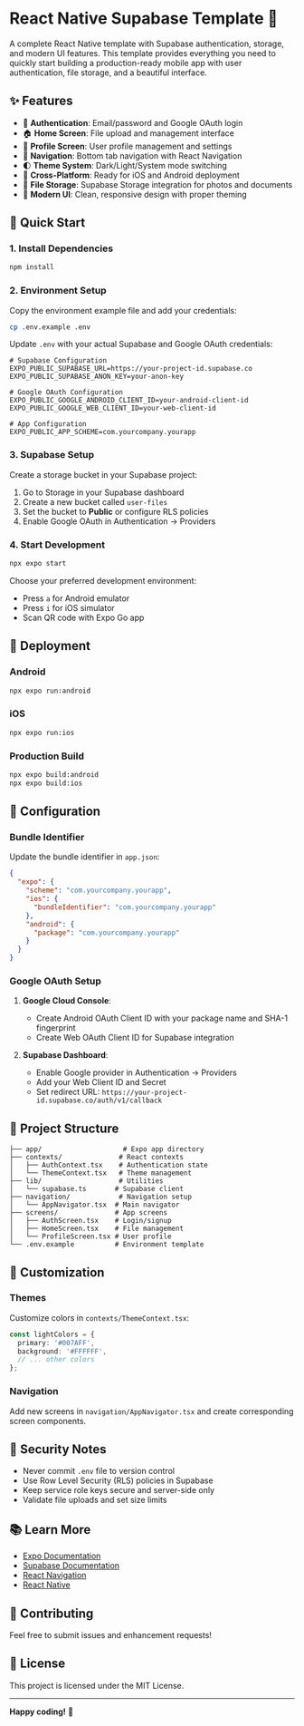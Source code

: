 # React Native Supabase Template 🚀

A complete React Native template with Supabase authentication, storage, and modern UI features. This template provides everything you need to quickly start building a production-ready mobile app with user authentication, file storage, and a beautiful interface.

## ✨ Features

- 🔐 **Authentication**: Email/password and Google OAuth login
- 🏠 **Home Screen**: File upload and management interface
- 👤 **Profile Screen**: User profile management and settings
- 🧭 **Navigation**: Bottom tab navigation with React Navigation
- 🌓 **Theme System**: Dark/Light/System mode switching
- 📱 **Cross-Platform**: Ready for iOS and Android deployment
- 💾 **File Storage**: Supabase Storage integration for photos and documents
- 🎨 **Modern UI**: Clean, responsive design with proper theming

## 🚀 Quick Start

### 1. Install Dependencies

```bash
npm install
```

### 2. Environment Setup

Copy the environment example file and add your credentials:

```bash
cp .env.example .env
```

Update `.env` with your actual Supabase and Google OAuth credentials:

```env
# Supabase Configuration
EXPO_PUBLIC_SUPABASE_URL=https://your-project-id.supabase.co
EXPO_PUBLIC_SUPABASE_ANON_KEY=your-anon-key

# Google OAuth Configuration
EXPO_PUBLIC_GOOGLE_ANDROID_CLIENT_ID=your-android-client-id
EXPO_PUBLIC_GOOGLE_WEB_CLIENT_ID=your-web-client-id

# App Configuration
EXPO_PUBLIC_APP_SCHEME=com.yourcompany.yourapp
```

### 3. Supabase Setup

Create a storage bucket in your Supabase project:

1. Go to Storage in your Supabase dashboard
2. Create a new bucket called `user-files`
3. Set the bucket to **Public** or configure RLS policies
4. Enable Google OAuth in Authentication → Providers

### 4. Start Development

```bash
npx expo start
```

Choose your preferred development environment:
- Press `a` for Android emulator
- Press `i` for iOS simulator
- Scan QR code with Expo Go app

## 📱 Deployment

### Android

```bash
npx expo run:android
```

### iOS

```bash
npx expo run:ios
```

### Production Build

```bash
npx expo build:android
npx expo build:ios
```

## 🔧 Configuration

### Bundle Identifier

Update the bundle identifier in `app.json`:

```json
{
  "expo": {
    "scheme": "com.yourcompany.yourapp",
    "ios": {
      "bundleIdentifier": "com.yourcompany.yourapp"
    },
    "android": {
      "package": "com.yourcompany.yourapp"
    }
  }
}
```

### Google OAuth Setup

1. **Google Cloud Console**:
   - Create Android OAuth Client ID with your package name and SHA-1 fingerprint
   - Create Web OAuth Client ID for Supabase integration

2. **Supabase Dashboard**:
   - Enable Google provider in Authentication → Providers
   - Add your Web Client ID and Secret
   - Set redirect URL: `https://your-project-id.supabase.co/auth/v1/callback`

## 📁 Project Structure

```
├── app/                    # Expo app directory
├── contexts/              # React contexts
│   ├── AuthContext.tsx    # Authentication state
│   └── ThemeContext.tsx   # Theme management
├── lib/                   # Utilities
│   └── supabase.ts       # Supabase client
├── navigation/            # Navigation setup
│   └── AppNavigator.tsx  # Main navigator
├── screens/              # App screens
│   ├── AuthScreen.tsx    # Login/signup
│   ├── HomeScreen.tsx    # File management
│   └── ProfileScreen.tsx # User profile
└── .env.example          # Environment template
```

## 🎨 Customization

### Themes

Customize colors in `contexts/ThemeContext.tsx`:

```typescript
const lightColors = {
  primary: '#007AFF',
  background: '#FFFFFF',
  // ... other colors
};
```

### Navigation

Add new screens in `navigation/AppNavigator.tsx` and create corresponding screen components.

## 🔐 Security Notes

- Never commit `.env` file to version control
- Use Row Level Security (RLS) policies in Supabase
- Keep service role keys secure and server-side only
- Validate file uploads and set size limits

## 📚 Learn More

- [Expo Documentation](https://docs.expo.dev/)
- [Supabase Documentation](https://supabase.com/docs)
- [React Navigation](https://reactnavigation.org/)
- [React Native](https://reactnative.dev/)

## 🤝 Contributing

Feel free to submit issues and enhancement requests!

## 📄 License

This project is licensed under the MIT License.

---

**Happy coding!** 🎉
